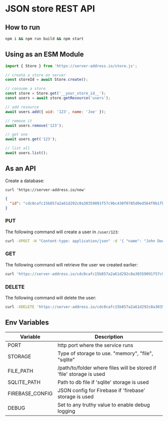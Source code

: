 # JSON store REST API

## How to run

```bash
npm i && npm run build && npm start
```

## Using as an ESM Module

```js
import { Store } from 'https://server-address.io/store.js';

// create a store on server
const storeId = await Store.create();

// consume a store
const store = Store.get('__your_store_id__');
const users = await store.getResource('users');

// add resource
await users.add({ uid: '123', name: 'Joe' });

// remove it
await users.remove('123');

// get one
await users.get('123');

// list all
await users.list();
```

## As an API

Create a database:

`curl 'https://server-address.io/new'`

```json
{
  "id": "cdc0cafc15b857a2a61d292c0a30359091f57c9bc430f0785d0ed564f0b1fb9b"
}
```

### PUT

The following command will create a user in `/user/123`:

```bash
curl -XPOST -H "Content-type: application/json" -d '{ "name": "John Doe" }' 'https://server-address.io/cdc0cafc15b857a2a61d292c0a30359091f57c9bc430f0785d0ed564f0b1fb9b/user/123'
```

### GET

The following command will retrieve the user we created earlier:

```bash
curl 'https://server-address.io/cdc0cafc15b857a2a61d292c0a30359091f57c9bc430f0785d0ed564f0b1fb9b/user/123'
```

### DELETE

The following command will delete the user:

```bash
curl -XDELETE 'https://server-address.io/cdc0cafc15b857a2a61d292c0a30359091f57c9bc430f0785d0ed564f0b1fb9b/user/123'
```

## Env Variables

| Variable        | Description                                                          |
| --------------- | -------------------------------------------------------------------- |
| PORT            | http port where the service runs                                     |
| STORAGE         | Type of storage to use. "memory", "file", "sqlite"                   |
| FILE_PATH       | /path/to/folder where files will be stored if 'file' storage is used |
| SQLITE_PATH     | Path to db file if 'sqlite' storage is used                          |
| FIREBASE_CONFIG | JSON config for Firebase if 'firebase' storage is used               |
| DEBUG           | Set to any truthy value to enable debug logging                      |
